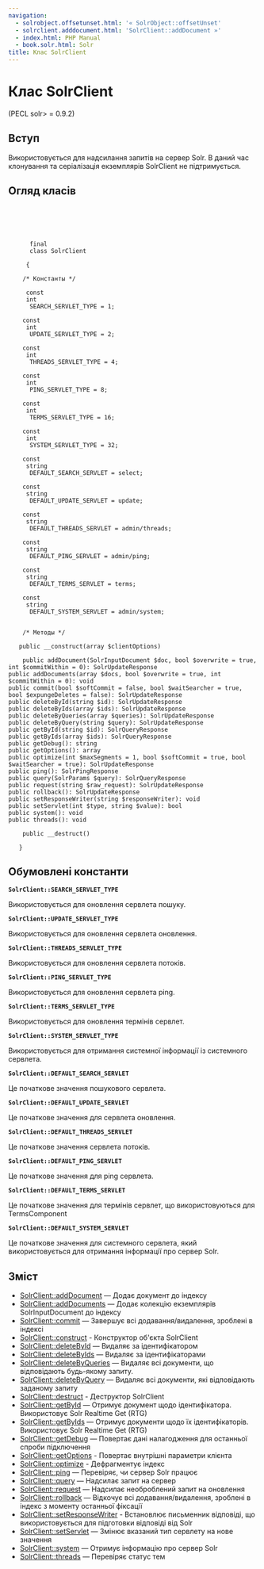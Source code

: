 ```yaml
---
navigation:
  - solrobject.offsetunset.html: '« SolrObject::offsetUnset'
  - solrclient.adddocument.html: 'SolrClient::addDocument »'
  - index.html: PHP Manual
  - book.solr.html: Solr
title: Клас SolrClient
---
```

# Клас SolrClient

(PECL solr> = 0.9.2)

## Вступ

Використовується для надсилання запитів на сервер Solr. В даний час клонування та серіалізація екземплярів SolrClient не підтримується.

## Огляд класів

```classsynopsis



    
     
      final
      class SolrClient
     
     {

    /* Константы */
    
     const
     int
      SEARCH_SERVLET_TYPE = 1;

    const
     int
      UPDATE_SERVLET_TYPE = 2;

    const
     int
      THREADS_SERVLET_TYPE = 4;

    const
     int
      PING_SERVLET_TYPE = 8;

    const
     int
      TERMS_SERVLET_TYPE = 16;

    const
     int
      SYSTEM_SERVLET_TYPE = 32;

    const
     string
      DEFAULT_SEARCH_SERVLET = select;

    const
     string
      DEFAULT_UPDATE_SERVLET = update;

    const
     string
      DEFAULT_THREADS_SERVLET = admin/threads;

    const
     string
      DEFAULT_PING_SERVLET = admin/ping;

    const
     string
      DEFAULT_TERMS_SERVLET = terms;

    const
     string
      DEFAULT_SYSTEM_SERVLET = admin/system;


    /* Методы */
    
   public __construct(array $clientOptions)

    public addDocument(SolrInputDocument $doc, bool $overwrite = true, int $commitWithin = 0): SolrUpdateResponse
public addDocuments(array $docs, bool $overwrite = true, int $commitWithin = 0): void
public commit(bool $softCommit = false, bool $waitSearcher = true, bool $expungeDeletes = false): SolrUpdateResponse
public deleteById(string $id): SolrUpdateResponse
public deleteByIds(array $ids): SolrUpdateResponse
public deleteByQueries(array $queries): SolrUpdateResponse
public deleteByQuery(string $query): SolrUpdateResponse
public getById(string $id): SolrQueryResponse
public getByIds(array $ids): SolrQueryResponse
public getDebug(): string
public getOptions(): array
public optimize(int $maxSegments = 1, bool $softCommit = true, bool $waitSearcher = true): SolrUpdateResponse
public ping(): SolrPingResponse
public query(SolrParams $query): SolrQueryResponse
public request(string $raw_request): SolrUpdateResponse
public rollback(): SolrUpdateResponse
public setResponseWriter(string $responseWriter): void
public setServlet(int $type, string $value): bool
public system(): void
public threads(): void

    public __destruct()

   }
```

## Обумовлені константи

**`SolrClient::SEARCH_SERVLET_TYPE`**

Використовується для оновлення сервлета пошуку.

**`SolrClient::UPDATE_SERVLET_TYPE`**

Використовується для оновлення сервлета оновлення.

**`SolrClient::THREADS_SERVLET_TYPE`**

Використовується для оновлення сервлета потоків.

**`SolrClient::PING_SERVLET_TYPE`**

Використовується для оновлення сервлета ping.

**`SolrClient::TERMS_SERVLET_TYPE`**

Використовується для оновлення термінів сервлет.

**`SolrClient::SYSTEM_SERVLET_TYPE`**

Використовується для отримання системної інформації із системного сервлета.

**`SolrClient::DEFAULT_SEARCH_SERVLET`**

Це початкове значення пошукового сервлета.

**`SolrClient::DEFAULT_UPDATE_SERVLET`**

Це початкове значення для сервлета оновлення.

**`SolrClient::DEFAULT_THREADS_SERVLET`**

Це початкове значення сервлета потоків.

**`SolrClient::DEFAULT_PING_SERVLET`**

Це початкове значення для ping сервлета.

**`SolrClient::DEFAULT_TERMS_SERVLET`**

Це початкове значення для термінів сервлет, що використовуються для TermsComponent

**`SolrClient::DEFAULT_SYSTEM_SERVLET`**

Це початкове значення для системного сервлета, який використовується для отримання інформації про сервер Solr.

## Зміст

-   [SolrClient::addDocument](solrclient.adddocument.html) — Додає документ до індексу
-   [SolrClient::addDocuments](solrclient.adddocuments.html) — Додає колекцію екземплярів SolrInputDocument до індексу
-   [SolrClient::commit](solrclient.commit.html) — Завершує всі додавання/видалення, зроблені в індексі
-   [SolrClient::construct](solrclient.construct.html) - Конструктор об'єкта SolrClient
-   [SolrClient::deleteById](solrclient.deletebyid.html) — Видаляє за ідентифікатором
-   [SolrClient::deleteByIds](solrclient.deletebyids.html) — Видаляє за ідентифікаторами
-   [SolrClient::deleteByQueries](solrclient.deletebyqueries.html) — Видаляє всі документи, що відповідають будь-якому запиту.
-   [SolrClient::deleteByQuery](solrclient.deletebyquery.html) — Видаляє всі документи, які відповідають заданому запиту
-   [SolrClient::destruct](solrclient.destruct.html) - Деструктор SolrClient
-   [SolrClient::getById](solrclient.getbyid.html) — Отримує документ щодо ідентифікатора. Використовує Solr Realtime Get (RTG)
-   [SolrClient::getByIds](solrclient.getbyids.html) — Отримує документи щодо їх ідентифікаторів. Використовує Solr Realtime Get (RTG)
-   [SolrClient::getDebug](solrclient.getdebug.html) — Повертає дані налагодження для останньої спроби підключення
-   [SolrClient::getOptions](solrclient.getoptions.html) - Повертає внутрішні параметри клієнта
-   [SolrClient::optimize](solrclient.optimize.html) - Дефрагментує індекс
-   [SolrClient::ping](solrclient.ping.html) — Перевіряє, чи сервер Solr працює
-   [SolrClient::query](solrclient.query.html) — Надсилає запит на сервер
-   [SolrClient::request](solrclient.request.html) — Надсилає необроблений запит на оновлення
-   [SolrClient::rollback](solrclient.rollback.html) — Відкочує всі додавання/видалення, зроблені в індекс з моменту останньої фіксації
-   [SolrClient::setResponseWriter](solrclient.setresponsewriter.html) - Встановлює письменник відповіді, що використовується для підготовки відповіді від Solr
-   [SolrClient::setServlet](solrclient.setservlet.html) — Змінює вказаний тип сервлету на нове значення
-   [SolrClient::system](solrclient.system.html) — Отримує інформацію про сервер Solr
-   [SolrClient::threads](solrclient.threads.html) — Перевіряє статус тем
